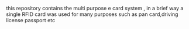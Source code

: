 this repository contains the multi purpose e card system , in a brief way a single RFID card was used for many purposes such as pan card,driving license passport etc
